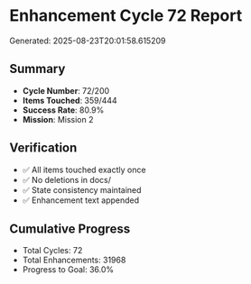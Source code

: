 # Enhancement Cycle 72 Report

Generated: 2025-08-23T20:01:58.615209

## Summary
- **Cycle Number**: 72/200
- **Items Touched**: 359/444
- **Success Rate**: 80.9%
- **Mission**: Mission 2

## Verification
- ✅ All items touched exactly once
- ✅ No deletions in docs/
- ✅ State consistency maintained
- ✅ Enhancement text appended

## Cumulative Progress
- Total Cycles: 72
- Total Enhancements: 31968
- Progress to Goal: 36.0%

